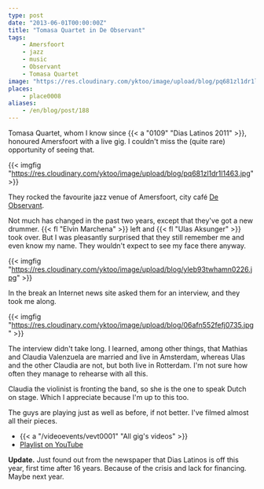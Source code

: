 ```yaml
---
type: post
date: "2013-06-01T00:00:00Z"
title: "Tomasa Quartet in De Observant"
tags:
    - Amersfoort
    - jazz
    - music
    - Observant
    - Tomasa Quartet
image: "https://res.cloudinary.com/yktoo/image/upload/blog/pq681zl1dr1l1463.jpg"
places:
    - place0008
aliases:
    - /en/blog/post/188
---
```


Tomasa Quartet, whom I know since {{< a "0109" "Dias Latinos 2011" >}}, honoured Amersfoort with a live gig. I couldn't miss the (quite rare) opportunity of seeing that.

{{< imgfig "https://res.cloudinary.com/yktoo/image/upload/blog/pq681zl1dr1l1463.jpg" >}}

<!--more-->

They rocked the favourite jazz venue of Amersfoort, city café [De Observant](http://www.observant.nl/).

Not much has changed in the past two years, except that they've got a new drummer. {{< fl "Elvin Marchena" >}} left and {{< fl "Ulas﻿ Aksunger" >}} took over. But I was pleasantly surprised that they still remember me and even know my name. They wouldn't expect to see my face there anyway.

{{< imgfig "https://res.cloudinary.com/yktoo/image/upload/blog/yleb93twhamn0226.jpg" >}}

In the break an Internet news site asked them for an interview, and they took me along.

{{< imgfig "https://res.cloudinary.com/yktoo/image/upload/blog/06afn552fefj0735.jpg" >}}

The interview didn't take long. I learned, among other things, that Mathias and Claudia Valenzuela are married and live in Amsterdam, whereas Ulas and the other Claudia are not, but both live in Rotterdam. I'm not sure how often they manage to rehearse with all this.

Claudia the violinist is fronting the band, so she is the one to speak Dutch on stage. Which I appreciate because I'm up to this too.

The guys are playing just as well as before, if not better. I've filmed almost all their pieces.

* {{< a "/videoevents/vevt0001" "All gig's videos" >}}
* [Playlist on YouTube](http://www.youtube.com/playlist?list=PLRtML0bqZ1ik4EwGEazskw5elqgTRI1wh)

**Update.** Just found out from the newspaper that Dias Latinos is off this year, first time after 16 years. Because of the crisis and lack for financing. Maybe next year.
